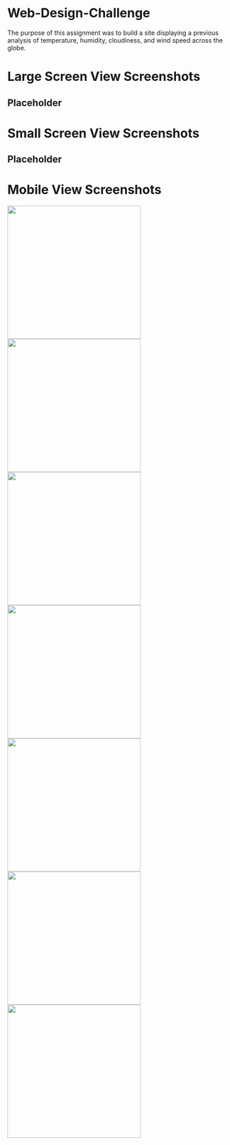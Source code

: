 # Web-Design-Challenge
The purpose of this assignment was to build a site displaying a previous analysis of temperature, humidity, cloudiness, and wind speed across the globe.
# Large Screen View Screenshots
## Placeholder

# Small Screen View Screenshots
## Placeholder

# Mobile View Screenshots
<a href="https://raw.githubusercontent.com/adrianstrecker/Web-Design-Challenge/master/WebVisualizations/Screenshots/Mobile/mobile_landing.jpg"><img src="https://raw.githubusercontent.com/adrianstrecker/Web-Design-Challenge/master/WebVisualizations/Screenshots/Mobile/mobile_landing.jpg" width="300"></a>
<a href="https://raw.githubusercontent.com/adrianstrecker/Web-Design-Challenge/master/WebVisualizations/Screenshots/Mobile/mobile_maxtemp.jpg"><img src="https://raw.githubusercontent.com/adrianstrecker/Web-Design-Challenge/master/WebVisualizations/Screenshots/Mobile/mobile_maxtemp.jpg" width="300"></a>
<a href="https://raw.githubusercontent.com/adrianstrecker/Web-Design-Challenge/master/WebVisualizations/Screenshots/Mobile/mobile_humidity.jpg"><img src="https://raw.githubusercontent.com/adrianstrecker/Web-Design-Challenge/master/WebVisualizations/Screenshots/Mobile/mobile_humidity.jpg" width="300"></a>
<a href="https://raw.githubusercontent.com/adrianstrecker/Web-Design-Challenge/master/WebVisualizations/Screenshots/Mobile/mobile_cloudiness.jpg"><img src="https://raw.githubusercontent.com/adrianstrecker/Web-Design-Challenge/master/WebVisualizations/Screenshots/Mobile/mobile_cloudiness.jpg" width="300"></a>
<a href="https://raw.githubusercontent.com/adrianstrecker/Web-Design-Challenge/master/WebVisualizations/Screenshots/Mobile/mobile_windspeed.jpg"><img src="https://raw.githubusercontent.com/adrianstrecker/Web-Design-Challenge/master/WebVisualizations/Screenshots/Mobile/mobile_windspeed.jpg" width="300"></a>
<a href="https://raw.githubusercontent.com/adrianstrecker/Web-Design-Challenge/master/WebVisualizations/Screenshots/Mobile/mobile_comparison.jpg"><img src="https://raw.githubusercontent.com/adrianstrecker/Web-Design-Challenge/master/WebVisualizations/Screenshots/Mobile/mobile_comparison.jpg" width="300"></a>
<a href="https://raw.githubusercontent.com/adrianstrecker/Web-Design-Challenge/master/WebVisualizations/Screenshots/Mobile/mobile_data.jpg"><img src="https://raw.githubusercontent.com/adrianstrecker/Web-Design-Challenge/master/WebVisualizations/Screenshots/Mobile/mobile_data.jpg" width="300"></a>
